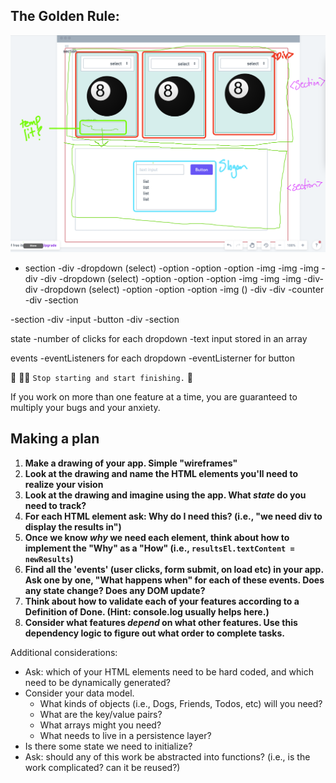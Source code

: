 ## The Golden Rule:

![](./wireframe.png)

-   section
    -div
    -dropdown (select)
    -option
    -option
    -option
    -img
    -img
    -img
    -div
    -div
    -dropdown (select)
    -option
    -option
    -option
    -img
    -img
    -img
    -div-div
    -dropdown (select)
    -option
    -option
    -option
    -img ()
    -div
    -div
    -counter
    -div
    -section

-section
-div
-input
-button
-div
-section

state
-number of clicks for each dropdown
-text input stored in an array

events
-eventListeners for each dropdown
-eventListerner for button

🦸 🦸‍♂️ `Stop starting and start finishing.` 🏁

If you work on more than one feature at a time, you are guaranteed to multiply your bugs and your anxiety.

## Making a plan

1. **Make a drawing of your app. Simple "wireframes"**
1. **Look at the drawing and name the HTML elements you'll need to realize your vision**
1. **Look at the drawing and imagine using the app. What _state_ do you need to track?**
1. **For each HTML element ask: Why do I need this? (i.e., "we need div to display the results in")**
1. **Once we know _why_ we need each element, think about how to implement the "Why" as a "How" (i.e., `resultsEl.textContent = newResults`)**
1. **Find all the 'events' (user clicks, form submit, on load etc) in your app. Ask one by one, "What happens when" for each of these events. Does any state change? Does any DOM update?**
1. **Think about how to validate each of your features according to a Definition of Done. (Hint: console.log usually helps here.)**
1. **Consider what features _depend_ on what other features. Use this dependency logic to figure out what order to complete tasks.**

Additional considerations:

-   Ask: which of your HTML elements need to be hard coded, and which need to be dynamically generated?
-   Consider your data model.
    -   What kinds of objects (i.e., Dogs, Friends, Todos, etc) will you need?
    -   What are the key/value pairs?
    -   What arrays might you need?
    -   What needs to live in a persistence layer?
-   Is there some state we need to initialize?
-   Ask: should any of this work be abstracted into functions? (i.e., is the work complicated? can it be reused?)
